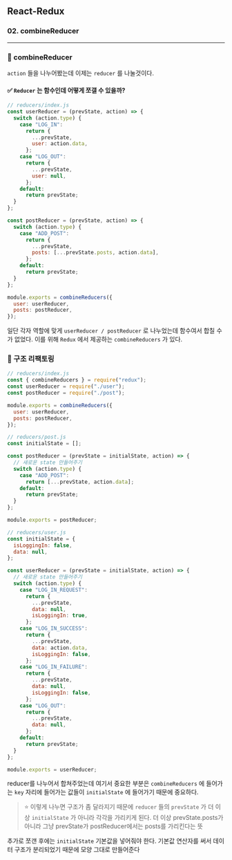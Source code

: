 ## React-Redux

### 02. combineReducer

---

### 📌 combineReducer

`action` 들을 나누어봤는데 이제는 `reducer` 를 나눌것이다.

#### ✅ `Reducer` 는 함수인데 어떻게 쪼갤 수 있을까?

```js
// reducers/index.js
const userReducer = (prevState, action) => {
  switch (action.type) {
    case "LOG_IN":
      return {
        ...prevState,
        user: action.data,
      };
    case "LOG_OUT":
      return {
        ...prevState,
        user: null,
      };
    default:
      return prevState;
  }
};

const postReducer = (prevState, action) => {
  switch (action.type) {
    case "ADD_POST":
      return {
        ...prevState,
        posts: [...prevState.posts, action.data],
      };
    default:
      return prevState;
  }
};

module.exports = combineReducers({
  user: userReducer,
  posts: postReducer,
});
```

일단 각자 역할에 맞게 `userReducer / postReducer` 로 나누었는데 함수여서 합칠 수가 없었다. 이를 위해 `Redux` 에서 제공하는 `combineReducers` 가 있다.

### 📌 구조 리팩토링

```js
// reducers/index.js
const { combineReducers } = require("redux");
const userReducer = require("./user");
const postReducer = require("./post");

module.exports = combineReducers({
  user: userReducer,
  posts: postReducer,
});

// reducers/post.js
const initialState = [];

const postReducer = (prevState = initialState, action) => {
  // 새로운 state 만들어주기
  switch (action.type) {
    case "ADD_POST":
      return [...prevState, action.data];
    default:
      return prevState;
  }
};

module.exports = postReducer;

// reducers/user.js
const initialState = {
  isLoggingIn: false,
  data: null,
};

const userReducer = (prevState = initialState, action) => {
  // 새로운 state 만들어주기
  switch (action.type) {
    case "LOG_IN_REQUEST":
      return {
        ...prevState,
        data: null,
        isLoggingIn: true,
      };
    case "LOG_IN_SUCCESS":
      return {
        ...prevState,
        data: action.data,
        isLoggingIn: false,
      };
    case "LOG_IN_FAILURE":
      return {
        ...prevState,
        data: null,
        isLoggingIn: false,
      };
    case "LOG_OUT":
      return {
        ...prevState,
        data: null,
      };
    default:
      return prevState;
  }
};

module.exports = userReducer;
```

reducer를 나누어서 합쳐주었는데 여기서 중요한 부분은 `combineReducers` 에 들어가는 `key` 자리에 들어가는 값들이 `initialState` 에 들어가기 때문에 중요하다.

> ⭐️ 이렇게 나누면 구조가 좀 달라지기 때문에 `reducer` 들의 `prevState` 가 더 이상 `initialState` 가 아니라 각각을 가리키게 된다.
> 더 이상 prevState.posts가 아니라 그냥 prevState가 postReducer에서는 posts를 가리킨다는 뜻

추가로 쪼갠 후에는 `initialState` 기본값을 넣어줘야 한다. 기본값 연산자를 써서 데이터 구조가 분리되었기 때문에 모양 그대로 만들어준다

